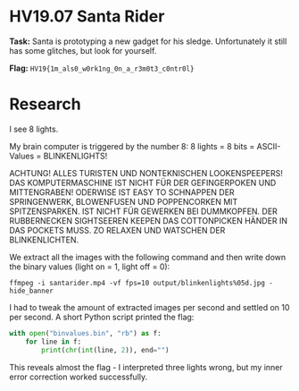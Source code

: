 # HV19.07 Santa Rider

**Task:** Santa is prototyping a new gadget for his sledge. Unfortunately it still has some glitches, but look for yourself.

**Flag:** `HV19{1m_als0_w0rk1ng_0n_a_r3m0t3_c0ntr0l}`

# Research

I see 8 lights.

My brain computer is triggered by the number 8: 8 lights = 8 bits = ASCII-Values = BLINKENLIGHTS!

ACHTUNG!
ALLES TURISTEN UND NONTEKNISCHEN LOOKENSPEEPERS!
DAS KOMPUTERMASCHINE IST NICHT FÜR DER GEFINGERPOKEN UND MITTENGRABEN! ODERWISE IST EASY TO SCHNAPPEN DER SPRINGENWERK, BLOWENFUSEN UND POPPENCORKEN MIT SPITZENSPARKEN.
IST NICHT FÜR GEWERKEN BEI DUMMKOPFEN. DER RUBBERNECKEN SIGHTSEEREN KEEPEN DAS COTTONPICKEN HÄNDER IN DAS POCKETS MUSS.
ZO RELAXEN UND WATSCHEN DER BLINKENLICHTEN.

We extract all the images with the following command and then write down the binary values (light on = 1, light off = 0):

`ffmpeg -i santarider.mp4 -vf fps=10 output/blinkenlights%05d.jpg -hide_banner`

I had to tweak the amount of extracted images per second and settled on 10 per second. A short Python script printed the flag: 

```python
with open("binvalues.bin", "rb") as f:
    for line in f:
        print(chr(int(line, 2)), end="")
```

This reveals almost the flag - I interpreted three lights wrong, but my inner error correction worked successfully.